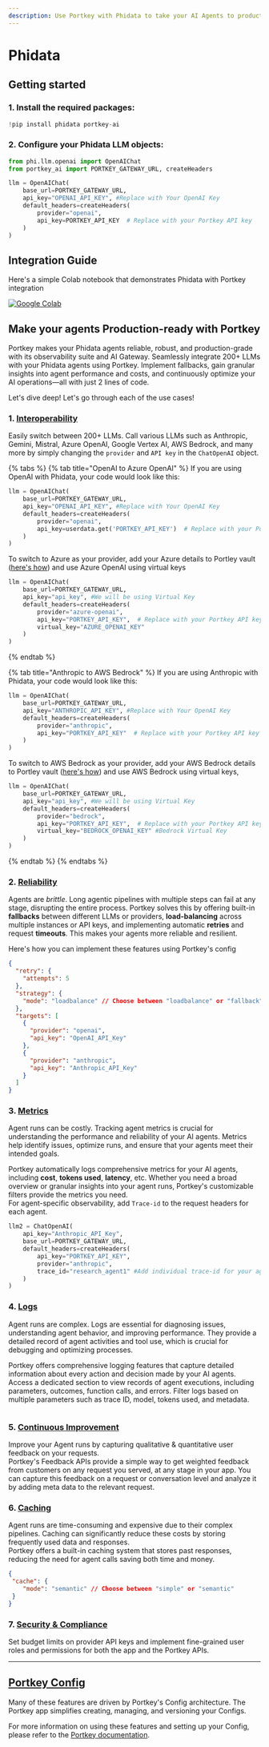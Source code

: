```yaml
---
description: Use Portkey with Phidata to take your AI Agents to production
---
```


# Phidata

## Getting started&#x20;

### 1. Install the required packages:

```python
!pip install phidata portkey-ai
```

### **2.** Configure your Phidata LLM objects:

```python
from phi.llm.openai import OpenAIChat
from portkey_ai import PORTKEY_GATEWAY_URL, createHeaders

llm = OpenAIChat(
    base_url=PORTKEY_GATEWAY_URL,
    api_key="OPENAI_API_KEY", #Replace with Your OpenAI Key
    default_headers=createHeaders(
        provider="openai",
        api_key=PORTKEY_API_KEY  # Replace with your Portkey API key
    )
)
```

## Integration Guide

Here's a simple Colab notebook that demonstrates Phidata with Portkey integration

[![Google Colab](https://colab.research.google.com/assets/colab-badge.svg)](https://dub.sh/Phidata-docs)

## Make your agents Production-ready with Portkey

Portkey makes your Phidata agents reliable, robust, and production-grade with its observability suite and AI Gateway. Seamlessly integrate 200+ LLMs with your Phidata agents using Portkey. Implement fallbacks, gain granular insights into agent performance and costs, and continuously optimize your AI operations—all with just 2 lines of code.

Let's dive deep! Let's go through each of the use cases!

### 1. [Interoperability](../../product/ai-gateway-streamline-llm-integrations/universal-api.md)

Easily switch between 200+ LLMs. Call various LLMs such as Anthropic, Gemini, Mistral, Azure OpenAI, Google Vertex AI,  AWS Bedrock, and many more by simply changing the  `provider` and `API key` in the `ChatOpenAI` object.

{% tabs %}
{% tab title="OpenAI to Azure OpenAI" %}
If you are using OpenAI with Phidata, your code would look like this:

```python
llm = OpenAIChat(
    base_url=PORTKEY_GATEWAY_URL,
    api_key="OPENAI_API_KEY", #Replace with Your OpenAI Key
    default_headers=createHeaders(
        provider="openai",
        api_key=userdata.get('PORTKEY_API_KEY')  # Replace with your Portkey API key
    )
)
```

To switch to Azure as your provider, add your Azure details to Portley vault ([here's how](../integration-guides/azure-openai.md)) and use Azure OpenAI using virtual keys

```python
llm = OpenAIChat(
    base_url=PORTKEY_GATEWAY_URL,
    api_key="api_key", #We will be using Virtual Key
    default_headers=createHeaders(
        provider="azure-openai",
        api_key="PORTKEY_API_KEY",  # Replace with your Portkey API key
        virtual_key="AZURE_OPENAI_KEY" 
    )
)
```
{% endtab %}

{% tab title="Anthropic to AWS Bedrock" %}
If you are using Anthropic with Phidata, your code would look like this:

```python
llm = OpenAIChat(
    base_url=PORTKEY_GATEWAY_URL,
    api_key="ANTHROPIC_API_KEY", #Replace with Your OpenAI Key
    default_headers=createHeaders(
        provider="anthropic",
        api_key="PORTKEY_API_KEY"  # Replace with your Portkey API key
    )
)
```

To switch to AWS Bedrock as your provider, add your AWS Bedrock details to Portley vault ([here's how](../integration-guides/aws-bedrock.md)) and use AWS Bedrock using virtual keys,

```python
llm = OpenAIChat(
    base_url=PORTKEY_GATEWAY_URL,
    api_key="api_key", #We will be using Virtual Key
    default_headers=createHeaders(
        provider="bedrock",
        api_key="PORTKEY_API_KEY",  # Replace with your Portkey API key
        virtual_key="BEDROCK_OPENAI_KEY" #Bedrock Virtual Key
    )
)
```
{% endtab %}
{% endtabs %}

### 2. [Reliability](../../product/ai-gateway-streamline-llm-integrations/)

Agents are _brittle_. Long agentic pipelines with multiple steps can fail at any stage, disrupting the entire process. Portkey solves this by offering built-in **fallbacks** between different LLMs or providers, **load-balancing** across multiple instances or API keys, and implementing automatic **retries** and request **timeouts**. This makes your agents more reliable and resilient.

Here's how you can implement these features using Portkey's config

```json
{
  "retry": {
    "attempts": 5
  },
  "strategy": {
    "mode": "loadbalance" // Choose between "loadbalance" or "fallback"
  },
  "targets": [
    {
      "provider": "openai",
      "api_key": "OpenAI_API_Key"
    },
    {
      "provider": "anthropic",
      "api_key": "Anthropic_API_Key"
    }
  ]
}
```

### 3. [Metrics](../../product/observability-modern-monitoring-for-llms/)

Agent runs can be costly. Tracking agent metrics is crucial for understanding the performance and reliability of your AI agents. Metrics help identify issues, optimize runs, and ensure that your agents meet their intended goals.

Portkey automatically logs comprehensive metrics for your AI agents, including **cost**, **tokens used**, **latency**, etc. Whether you need a broad overview or granular insights into your agent runs, Portkey's customizable filters provide the metrics you need.\
For agent-specific observability, add `Trace-id` to the request headers for each agent.&#x20;

```python
llm2 = ChatOpenAI(
    api_key="Anthropic_API_Key",
    base_url=PORTKEY_GATEWAY_URL,
    default_headers=createHeaders(
        api_key="PORTKEY_API_KEY",
        provider="anthropic",
        trace_id="research_agent1" #Add individual trace-id for your agent analytics
    )
)
```

### 4. [Logs](../../product/observability-modern-monitoring-for-llms/logs.md)

Agent runs are complex. Logs are essential for diagnosing issues, understanding agent behavior, and improving performance. They provide a detailed record of agent activities and tool use, which is crucial for debugging and optimizing processes.

Portkey offers comprehensive logging features that capture detailed information about every action and decision made by your AI agents. Access a dedicated section to view records of agent executions, including parameters, outcomes, function calls, and errors. Filter logs based on multiple parameters such as trace ID, model, tokens used, and metadata.

<figure><img src="../../.gitbook/assets/222.gif" alt=""><figcaption></figcaption></figure>

### 5. [Continuous Improvement](../../product/observability-modern-monitoring-for-llms/feedback.md)

Improve your Agent runs by capturing qualitative & quantitative user feedback on your requests.\
Portkey's Feedback APIs provide a simple way to get weighted feedback from customers on any request you served, at any stage in your app. You can capture this feedback on a request or conversation level and analyze it by adding meta data to the relevant request.

### 6. [Caching](../../product/ai-gateway-streamline-llm-integrations/cache-simple-and-semantic.md)

Agent runs are time-consuming and expensive due to their complex pipelines. Caching can significantly reduce these costs by storing frequently used data and responses.\
Portkey offers a built-in caching system that stores past responses, reducing the need for agent calls saving both time and money.

```json
{
 "cache": {
    "mode": "semantic" // Choose between "simple" or "semantic"
 }
}
```

### 7. [Security & Compliance](../../product/enterprise-offering/security-portkey.md)

Set budget limits on provider API keys and implement fine-grained user roles and permissions for both the app and the Portkey APIs.

***

## [Portkey Config](../../product/ai-gateway-streamline-llm-integrations/configs.md)

Many of these features are driven by Portkey's Config architecture. The Portkey app simplifies creating, managing, and versioning your Configs.

For more information on using these features and setting up your Config, please refer to the [Portkey documentation](https://docs.portkey.ai).
